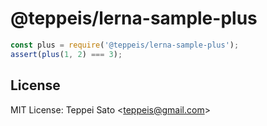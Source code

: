 @teppeis/lerna-sample-plus
====

```javascript
const plus = require('@teppeis/lerna-sample-plus');
assert(plus(1, 2) === 3);
```

## License

MIT License: Teppei Sato &lt;teppeis@gmail.com&gt;

